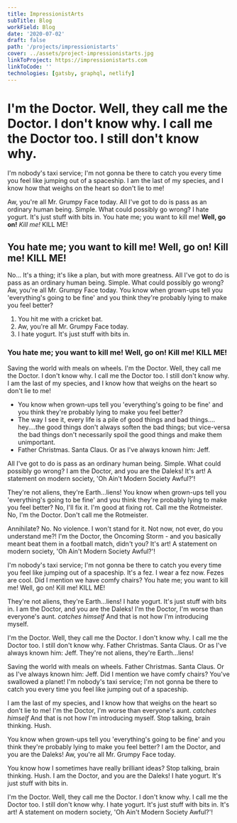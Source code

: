 ```yaml
---
title: ImpressionistArts
subTitle: Blog
workField: Blog
date: '2020-07-02'
draft: false
path: '/projects/impressionistarts'
cover: ../assets/project-impressionistarts.jpg
linkToProject: https://impressionistarts.com
linkToCode: ''
technologies: [gatsby, graphql, netlify]
---
```


# I'm the Doctor. Well, they call me the Doctor. I don't know why. I call me the Doctor too. I still don't know why.

I'm nobody's taxi service; I'm not gonna be there to catch you every time you feel like jumping out of a spaceship. I am the last of my species, and I know how that weighs on the heart so don't lie to me!

Aw, you're all Mr. Grumpy Face today. All I've got to do is pass as an ordinary human being. Simple. What could possibly go wrong? I hate yogurt. It's just stuff with bits in. You hate me; you want to kill me! **Well, go on!** _Kill me!_ KILL ME!

## You hate me; you want to kill me! Well, go on! Kill me! KILL ME!

No… It's a thing; it's like a plan, but with more greatness. All I've got to do is pass as an ordinary human being. Simple. What could possibly go wrong? Aw, you're all Mr. Grumpy Face today. You know when grown-ups tell you 'everything's going to be fine' and you think they're probably lying to make you feel better?

1. You hit me with a cricket bat.
2. Aw, you're all Mr. Grumpy Face today.
3. I hate yogurt. It's just stuff with bits in.

### You hate me; you want to kill me! Well, go on! Kill me! KILL ME!

Saving the world with meals on wheels. I'm the Doctor. Well, they call me the Doctor. I don't know why. I call me the Doctor too. I still don't know why. I am the last of my species, and I know how that weighs on the heart so don't lie to me!

- You know when grown-ups tell you 'everything's going to be fine' and you think they're probably lying to make you feel better?
- The way I see it, every life is a pile of good things and bad things.…hey.…the good things don't always soften the bad things; but vice-versa the bad things don't necessarily spoil the good things and make them unimportant.
- Father Christmas. Santa Claus. Or as I've always known him: Jeff.

All I've got to do is pass as an ordinary human being. Simple. What could possibly go wrong? I am the Doctor, and you are the Daleks! It's art! A statement on modern society, 'Oh Ain't Modern Society Awful?'!

They're not aliens, they're Earth…liens! You know when grown-ups tell you 'everything's going to be fine' and you think they're probably lying to make you feel better? No, I'll fix it. I'm good at fixing rot. Call me the Rotmeister. No, I'm the Doctor. Don't call me the Rotmeister.

Annihilate? No. No violence. I won't stand for it. Not now, not ever, do you understand me?! I'm the Doctor, the Oncoming Storm - and you basically meant beat them in a football match, didn't you? It's art! A statement on modern society, 'Oh Ain't Modern Society Awful?'!

I'm nobody's taxi service; I'm not gonna be there to catch you every time you feel like jumping out of a spaceship. It's a fez. I wear a fez now. Fezes are cool. Did I mention we have comfy chairs? You hate me; you want to kill me! Well, go on! Kill me! KILL ME!

They're not aliens, they're Earth…liens! I hate yogurt. It's just stuff with bits in. I am the Doctor, and you are the Daleks! I'm the Doctor, I'm worse than everyone's aunt. _catches himself_ And that is not how I'm introducing myself.

I'm the Doctor. Well, they call me the Doctor. I don't know why. I call me the Doctor too. I still don't know why. Father Christmas. Santa Claus. Or as I've always known him: Jeff. They're not aliens, they're Earth…liens!

Saving the world with meals on wheels. Father Christmas. Santa Claus. Or as I've always known him: Jeff. Did I mention we have comfy chairs? You've swallowed a planet! I'm nobody's taxi service; I'm not gonna be there to catch you every time you feel like jumping out of a spaceship.

I am the last of my species, and I know how that weighs on the heart so don't lie to me! I'm the Doctor, I'm worse than everyone's aunt. _catches himself_ And that is not how I'm introducing myself. Stop talking, brain thinking. Hush.

You know when grown-ups tell you 'everything's going to be fine' and you think they're probably lying to make you feel better? I am the Doctor, and you are the Daleks! Aw, you're all Mr. Grumpy Face today.

You know how I sometimes have really brilliant ideas? Stop talking, brain thinking. Hush. I am the Doctor, and you are the Daleks! I hate yogurt. It's just stuff with bits in.

I'm the Doctor. Well, they call me the Doctor. I don't know why. I call me the Doctor too. I still don't know why. I hate yogurt. It's just stuff with bits in. It's art! A statement on modern society, 'Oh Ain't Modern Society Awful?'!
